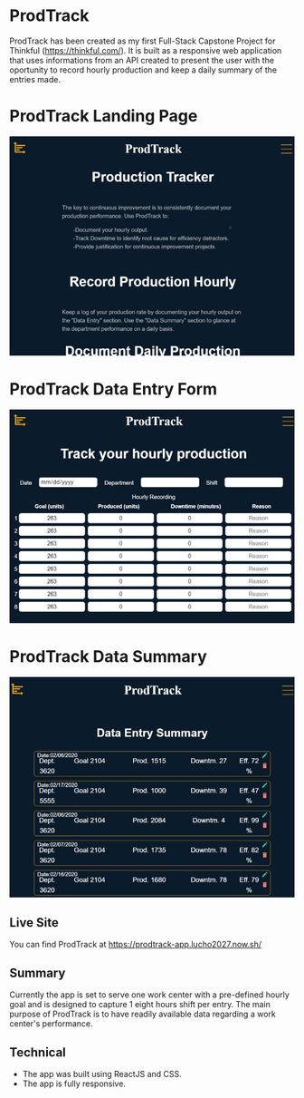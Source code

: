 # ProdTrack

ProdTrack has been created as my first Full-Stack Capstone Project for Thinkful (https://thinkful.com/). It is built as a responsive web application that uses informations from an API created to present the user with the oportunity to record hourly production and keep a daily summary of the entries made.

# ProdTrack Landing Page

![ProdTrack Landing Page](https://raw.githubusercontent.com/Lucho2027/prodtrack-app/master/ProdTrack/Slide1.JPG)

# ProdTrack Data Entry Form

![ProdTrack Data Entry](https://github.com/Lucho2027/prodtrack-app/blob/master/ProdTrack/Slide2.JPG)

# ProdTrack Data Summary

![ProdTrack Data Summary](https://github.com/Lucho2027/prodtrack-app/blob/master/ProdTrack/Slide3.JPG?raw=true)

## Live Site

You can find ProdTrack at https://prodtrack-app.lucho2027.now.sh/

## Summary

Currently the app is set to serve one work center with a pre-defined hourly goal and is designed to capture 1 eight hours shift per entry. The main purpose of ProdTrack is to have readily available data regarding a work center's performance.

## Technical

- The app was built using ReactJS and CSS.
- The app is fully responsive.
